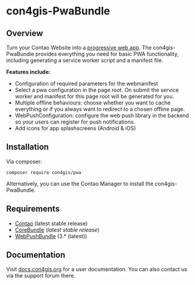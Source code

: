 # con4gis-PwaBundle

## Overview
Turn your Contao Website into a [progressive web app](https://developers.google.com/web/progressive-web-apps/).
The con4gis-PwaBundle provides everything you need for basic PWA functionality,
including generating a service worker script and a manifest file.

__Features include:__
* Configuration of required parameters for the webmanifest 
* Select a pwa configuration in the page root. On submit the service worker and manifest for this page root will be generated for you.
* Multiple offline behaviours: choose whether you want to cache everything or if you always want to redirect to a chosen offline page.
* WebPushConfiguration: configure the web push library in the backend so your users can register for push notifications.
* Add icons for app splashscreens (Android & iOS)

## Installation
Via composer:
```
composer require con4gis/pwa
```
Alternatively, you can use the Contao Manager to install the con4gis-PwaBundle.

## Requirements
- [Contao](https://github.com/contao/core-bundle) (latest stable release)
- [CoreBundle](https://github.com/Kuestenschmiede/CoreBundle/releases) (*latest stable release*)
- [WebPushBundle](https://github.com/web-push-libs/web-push-php) (3.* (latest))

## Documentation
Visit [docs.con4gis.org](https://docs.con4gis.org) for a user documentation. You can also contact us via the support forum there.
